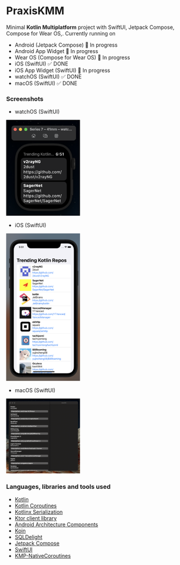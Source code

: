 # PraxisKMM

Minimal **Kotlin Multiplatform** project with SwiftUI, Jetpack Compose, Compose for Wear OS,. Currently running on

* Android (Jetpack Compose) 🚧 In progress
* Android App Widget 🚧 In progress
* Wear OS (Compose for Wear OS) 🚧 In progress
* iOS (SwiftUI) ✅ DONE
* iOS App Widget (SwiftUI) 🚧 In progress
* watchOS (SwiftUI) ✅ DONE
* macOS (SwiftUI) ✅ DONE

### Screenshots

* watchOS (SwiftUI)

<img src="art/art2.png" alt="drawing" style="width:200px;"/>

* iOS (SwiftUI)

<img src="art/art1.png" alt="drawing" style="width:200px;"/>

* macOS (SwiftUI)

<img src="art/art3.png" alt="drawing" style="width:200px;"/>

### Languages, libraries and tools used

* [Kotlin](https://kotlinlang.org/)
* [Kotlin Coroutines](https://kotlinlang.org/docs/reference/coroutines-overview.html)
* [Kotlinx Serialization](https://github.com/Kotlin/kotlinx.serialization)
* [Ktor client library](https://github.com/ktorio/ktor)
* [Android Architecture Components](https://developer.android.com/topic/libraries/architecture/index.html)
* [Koin](https://github.com/InsertKoinIO/koin)
* [SQLDelight](https://github.com/cashapp/sqldelight)
* [Jetpack Compose](https://developer.android.com/jetpack/compose)
* [SwiftUI](https://developer.apple.com/documentation/swiftui)
* [KMP-NativeCoroutines](https://github.com/rickclephas/KMP-NativeCoroutines)